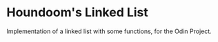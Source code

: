 # Houndoom's Linked List

Implementation of a linked list with some functions, for the Odin Project.
